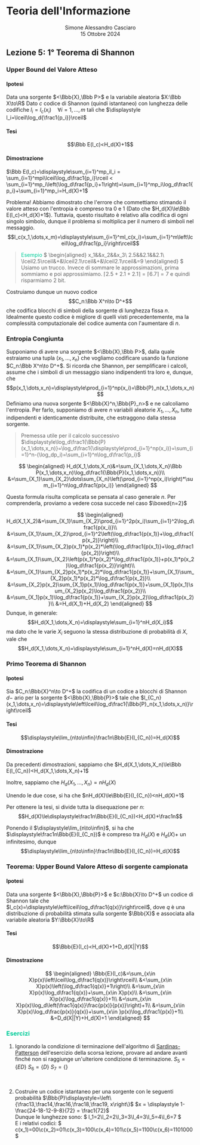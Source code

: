 # Teoria dell'Informazione
<html>
    <div align=center>
    Simone Alessandro Casciaro<br>
    15 Ottobre 2024
    </div>
</html>

## Lezione 5: 1° Teorema di Shannon
### Upper Bound del Valore Atteso
#### Ipotesi
Data una sorgente $<\Bbb{X},\Bbb P>$ e la variabile aleatoria $X:\Bbb X\to\R$
Dato $c$ codice di Shannon (quindi istantaneo) con lunghezza delle codifiche $l_i=l_c(x_i)\quad\forall i=1,\dots,m$ tali che $\displaystyle l_i=\lceil\log_d{\frac1{p_i}}\rceil$ 
#### Tesi
$$\Bbb E(l_c)<H_d(X)+1$$
#### Dimostrazione
$\Bbb E(l_c)=\displaystyle\sum_{i=1}^mp_il_i = \sum_{i=1}^mpi\lceil\log_d\frac1{p_i}\rceil < \sum_{i=1}^mp_i\left(\log_d\frac1{p_i}+1\right)=\sum_{i=1}^mp_i\log_d\frac1{p_i}+\sum_{i=1}^mp_i=H_d(X)+1$

Problema!
Abbiamo dimostrato che l'errore che commettiamo stimando il valore atteso con l'entropia è compreso tra $0$ e $1$ (Dato che $H_d(X)\le\Bbb E(l_c)<H_d(X)+1$). Tuttavia, questo risultato è relativo alla codifica di ogni singolo simbolo, dunque il problema si moltiplica per il numero di simboli nel messaggio.
$$l_c(x_1,\dots,x_m)=\displaystyle\sum_{i=1}^ml_c(x_i)=\sum_{i=1}^m\left\lceil\log_d\frac1{p_i}\right\rceil$$
> <font color = 00cc99>Esempio</font>
$
\begin{aligned}
x_1&&x_2&&x_3\\
2.5&&2.1&&2.1\\
\lceil2.5\rceil&+&\lceil2.1\rceil&+&\lceil2.1\rceil&=9
\end{aligned}
$
Usiamo un trucco. Invece di sommare le approssimazioni, prima sommiamo e poi approssimiamo.
$\lceil 2.5+2.1+2.1 \rceil = \lceil 6.7 \rceil = 7$ e quindi risparmiamo $2$ bit.<br>

Costruiamo dunque un nuovo codice $$C_n:\Bbb X^n\to D^+$$ che codifica blocchi di simboli della sorgente di lunghezza fissa $n$.<br>
Idealmente questo codice è migliore di quelli visti precedentemente, ma la complessità computazionale del codice aumenta con l'aumentare di $n$.

### Entropia Congiunta
Supponiamo di avere una sorgente $<\Bbb{X},\Bbb P>$, dalla quale estraiamo una tupla $(x_1,\dots,x_n)$ che vogliamo codificare usando la funzione $C_n:\Bbb X^n\to D^+$.
Si ricorda che Shannon, per semplificare i calcoli, assume che i simboli di un messaggio siano indipendenti tra loro e, dunque, che $$p(x_1,\dots,x_n)=\displaystyle\prod_{i=1}^np(x_i)=\Bbb{P}_n(x_1,\dots,x_n)$$ Definiamo una nuova sorgente $<\Bbb{X}^n,\Bbb{P}_n>$ e ne calcoliamo l'entropia. Per farlo, supponiamo di avere $n$ variabili aleatorie $X_1,\dots,X_n$, tutte indipendenti e identicamente distribuite, che estraggono dalla stessa sorgente.
> Premessa utile per il calcolo successivo
$\displaystyle\log_d\frac1{\Bbb{P}(x_1,\dots,x_n)}=\log_d\frac1{\displaystyle\prod_{i=1}^np(x_i)}=\sum_{i=1}^n-(\log_dp_i)=\sum_{i=1}^n\log_d\frac1{p_i}$

$$
\begin{aligned}
H_d(X_1,\dots,X_n)&=\sum_{X_1,\dots,X_n}\Bbb P(x_1,\dots,x_n)\log_d\frac1{\Bbb{P}(x_1,\dots,x_n)}\\
&=\sum_{X_1}\sum_{X_2}\dots\sum_{X_n}\left(\prod_{i=1}^np(x_i)\right)*\sum_{i=1}^n\log_d\frac1{p(x_i)}
\end{aligned}
$$

Questa formula risulta complicata se pensata al caso generale $n$. Per comprenderla, proviamo a vedere cosa succede nel caso $\boxed{n=2}$

$$
\begin{aligned}
H_d(X_1,X_2)&=\sum_{X_1}\sum_{X_2}\prod_{i=1}^2p(x_i)\sum_{i=1}^2\log_d\frac1{p(x_i)}\\
&=\sum_{X_1}\sum_{X_2}\prod_{i=1}^2\left(\log_d\frac1{p(x_1)}+\log_d\frac1{p(x_2)}\right)\\
&=\sum_{X_1}\sum_{X_2}p(x_1)*p(x_2)*\left(\log_d\frac1{p(x_1)}+\log_d\frac1{p(x_2)}\right)\\
&=\sum_{X_1}\sum_{X_2}\left(p(x_1)*p(x_2)*\log_d\frac1{p(x_1)}+p(x_1)*p(x_2)\log_d\frac1{p(x_2)}\right)\\
&=\sum_{X_1}\sum_{X_2}p(x_1)*p(x_2)*\log_d\frac1{p(x_1)}+\sum_{X_1}\sum_{X_2}p(x_1)*p(x_2)*\log_d\frac1{p(x_2)}\\
&=\sum_{X_2}p(x_2)\sum_{X_1}p(x_1)\log_d\frac1{p(x_1)}+\sum_{X_1}p(x_1)\sum_{X_2}p(x_2)\log_d\frac1{p(x_2)}\\
&=\sum_{X_1}p(x_1)\log_d\frac1{p(x_1)}+\sum_{X_2}p(x_2)\log_d\frac1{p(x_2)}\\
&=H_d(X_1)+H_d(X_2)
\end{aligned}
$$
Dunque, in generale: $$H_d(X_1,\dots,X_n)=\displaystyle\sum_{i=1}^nH_d(X_i)$$ ma dato che le varie $X_i$ seguono la stessa distribuzione di probabilità di $X$, vale che
$$H_d(X_1,\dots,X_n)=\displaystyle\sum_{i=1}^nH_d(X)=nH_d(X)$$

### Primo Teorema di Shannon
#### Ipotesi
Sia $C_n:\Bbb{X}^n\to D^+$ la codifica di un codice a blocchi di Shannon $d-$ ario per la sorgente $<\Bbb{X},\Bbb{P}>$ tale che $l_{C_n}(x_1,\dots,x_n)=\displaystyle\left\lceil\log_d\frac1{\Bbb{P}_n(x_1,\dots,x_n)}\right\rceil$
#### Tesi
$$\displaystyle\lim_{n\to\infin}\frac1n\Bbb{E}(l_{C_n})=H_d(X)$$
#### Dimostrazione
Da precedenti dimostrazioni, sappiamo che $H_d(X_1,\dots,X_n)\le\Bbb E(l_{C_n})<H_d(X_1,\dots,X_n)+1$

Inoltre, sappiamo che $H_d(X_1,\dots,X_n)=nH_d(X)$

Unendo le due cose, si ha che $nH_d(X)\le\Bbb{E}(l_{C_n})<nH_d(X)+1$

Per ottenere la tesi, si divide tutta la disequazione per $n$:
$$H_d(X)\le\displaystyle\frac1n\Bbb{E}(l_{C_n})<H_d(X)+\frac1n$$

Ponendo il $\displaystyle\lim_{n\to\infin}$, si ha che $\displaystyle\frac1n\Bbb{E}(l_{C_n})$ è compreso tra $H_d(X)$ e $H_d(X)+$ un infinitesimo, dunque $$\displaystyle\lim_{n\to\infin}\frac1n\Bbb{E}(l_{C_n})=H_d(X)$$

### Teorema: Upper Bound Valore Atteso di sorgente campionata
#### Ipotesi
Data una sorgente $<\Bbb{X},\Bbb{P}>$ e $c:\Bbb{X}\to D^+$ un codice di Shannon tale che $l_c(x)=\displaystyle\left\lceil\log_d\frac1{q(x)}\right\rceil$, dove $q$ è una distribuzione di probabilità stimata sulla sorgente $\Bbb{X}$ e associata alla variabile aleatoria $Y:\Bbb{X}\to\R$
#### Tesi
$$\Bbb{E}(l_c)<H_d(X)+1+D_d(X||Y)$$
#### Dimostrazione

$$
\begin{aligned}
\Bbb{E}(l_c)&=\sum_{x\in X}p(x)\left\lceil\log_d\frac1{q(x)}\right\rceil\\
&<\sum_{x\in X}p(x)\left(\log_d\frac1{q(x)}+1\right)\\
&=\sum_{x\in X}p(x)\log_d\frac1{q(x)}+\sum_{x\in X}p(x)\\
&=\sum_{x\in X}p(x)\log_d\frac1{q(x)}+1\\
&=\sum_{x\in X}p(x)\log_d\left(\frac1{q(x)}\frac{p(x)}{p(x)}\right)+1\\
&=\sum_{x\in X}p(x)\log_d\frac{p(x)}{q(x)}+\sum_{x\in }p(x)\log_d\frac1{p(x)}+1\\
&=D_d(X||Y)+H_d(X)+1
\end{aligned}
$$

### <font color=00cc99>Esercizi</font>
1. Ignorando la condizione di terminazione dell'algoritmo di [Sardinas-Patterson](/src/SardinasPatterson.py) dell'esercizio della scorsa lezione, provare ad andare avanti finché non si raggiunge un'ulteriore condizione di terminazione.
$S_5=\{ED\}$
$S_6=\{D\}$
$S_7=\{\}$
<br>

2. Costruire un codice istantaneo per una sorgente con le seguenti probabilità $\Bbb{P}\displaystyle=\left\{\frac13,\frac14,\frac16,\frac18,\frac19, x\right\}$
$x = \displaystyle 1-\frac{24-18-12-9-8}{72} = \frac1{72}$<br>
Dunque le lunghezze sono:
$
l_1=2\\l_2=2\\l_3=3\\l_4=3\\l_5=4\\l_6=7
$ <br>
E i relativi codici:
$
c(x_1)=00\\c(x_2)=01\\c(x_3)=100\\c(x_4)=101\\c(x_5)=1100\\c(x_6)=1101000
$